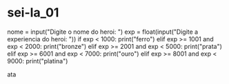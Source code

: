 # sei-la_01

nome = input("Digite o nome do heroi: ")
exp = float(input("Digite a experiencia do heroi: "))
if exp < 1000:
  print("ferro")
elif exp >= 1001 and exp < 2000:
  print("bronze")
elif exp >= 2001 and exp < 5000:
  print("prata")
elif exp >= 6001 and exp < 7000:
  print("ouro")
elif exp >= 8001 and exp < 9000:
  print("platina")

ata
